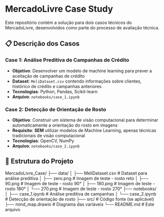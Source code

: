 # MercadoLivre Case Study

Este repositório contém a solução para dois casos técnicos do MercadoLivre, desenvolvidos como parte do processo de avaliação técnica.

## 📋 Descrição dos Casos

### Case 1: Análise Preditiva de Campanhas de Crédito
- **Objetivo**: Desenvolver um modelo de machine learning para prever a aceitação de campanhas de crédito
- **Dataset**: `MeliDataset.csv` contendo informações sobre clientes, histórico de crédito e campanhas anteriores
- **Tecnologias**: Python, Pandas, Scikit-learn
- **Arquivo**: `notebooks/case_1.ipynb`

### Case 2: Detecção de Orientação de Rosto
- **Objetivo**: Construir um sistema de visão computacional para determinar automaticamente a orientação do rosto em imagens
- **Requisito**: **SEM** utilizar modelos de Machine Learning, apenas técnicas tradicionais de visão computacional
- **Tecnologias**: OpenCV, NumPy
- **Arquivo**: `notebooks/case_2.ipynb`

## 📁 Estrutura do Projeto
MercadoLivre_Case/
├── data/
│ ├── MeliDataset.csv # Dataset para análise preditiva
│ ├── zero.png # Imagem de teste - rosto reto
│ ├── 90.png # Imagem de teste - rosto 90°
│ ├── 180.png # Imagem de teste - rosto 180°
│ └── 270.png # Imagem de teste - rosto 270°
├── notebooks/
│ ├── case_1.ipynb # Análise preditiva de campanhas
│ └── case_2.ipynb # Detecção de orientação de rosto
├── src/ # Código fonte (se aplicável)
├── mind_map.drawio # Diagrama das variáveis
└── README.md # Este arquivo